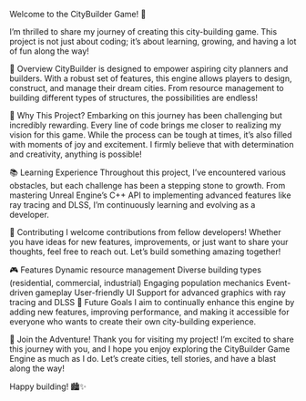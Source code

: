 
Welcome to the CityBuilder Game! 🎉

I’m thrilled to share my journey of creating this city-building game. This project is not just about coding; it’s about learning, growing, and having a lot of fun along the way!

🌟 Overview
CityBuilder is designed to empower aspiring city planners and builders. With a robust set of features, this engine allows players to design, construct, and manage their dream cities. From resource management to building different types of structures, the possibilities are endless!

🚀 Why This Project?
Embarking on this journey has been challenging but incredibly rewarding. Every line of code brings me closer to realizing my vision for this game. While the process can be tough at times, it’s also filled with moments of joy and excitement. I firmly believe that with determination and creativity, anything is possible!

📚 Learning Experience
Throughout this project, I’ve encountered various obstacles, but each challenge has been a stepping stone to growth. From mastering Unreal Engine’s C++ API to implementing advanced features like ray tracing and DLSS, I’m continuously learning and evolving as a developer.

🤝 Contributing
I welcome contributions from fellow developers! Whether you have ideas for new features, improvements, or just want to share your thoughts, feel free to reach out. Let’s build something amazing together!

🎮 Features
Dynamic resource management
Diverse building types (residential, commercial, industrial)
Engaging population mechanics
Event-driven gameplay
User-friendly UI
Support for advanced graphics with ray tracing and DLSS
📅 Future Goals
I aim to continually enhance this engine by adding new features, improving performance, and making it accessible for everyone who wants to create their own city-building experience.

🎉 Join the Adventure!
Thank you for visiting my project! I’m excited to share this journey with you, and I hope you enjoy exploring the CityBuilder Game Engine as much as I do. Let’s create cities, tell stories, and have a blast along the way!

Happy building! 🏙️✨


